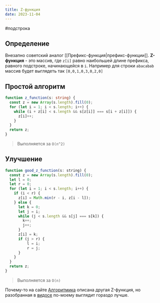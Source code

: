 ```yaml
---
title: Z-функция
date: 2023-11-04
---
```

#подстрока 

## Определение
Внезапно советский аналог [[Префикс-функция|префикс-функции]]. **Z-функция** - это массив, где `z[i]` равно наибольшей длине префикса, равного подстроке, начинающейся в `i`. Например для строки `abacabab` массив будет выглядеть так `[0,0,1,0,3,0,2,0]`

## Простой алгоритм
```ts
function z_function(s: string) {  
  const z = new Array(s.length).fill(0);  
  for (let i = 1; i < s.length; i++) {  
    while (i + z[i] < s.length && s[z[i]] === s[i + z[i]]) {  
      z[i]++;  
    }  
  }  
  return z;  
}
```

> Выполняется за `O(n^2)`

## Улучшение
```js
function good_z_function(s: string) {  
  const z = new Array(s.length).fill(0);  
  let l = 0;  
  let r = 0;  
  for (let i = 1; i < s.length; i++) {  
    if (i < r) {  
      z[i] = Math.min(r - i, z[i - l]); 
    } else {  
      let k = 0;  
      let j = i;  
      while (j < s.length && s[j] === s[k]) {  
        k++;  
        j++;  
      }  
      z[i] = k;
      if (j > r) {
	      l = i;  
	      r = j; 
      }  
    }  
  }  
  return z;  
}
```

> Выполняется за `O(n)`

Почему-то на сайте [Алгоритмика](https://ru.algorithmica.org/cs/string-searching/z-function/) описана другая Z-функция, но разобранная в [видосе](https://www.youtube.com/watch?v=yxvCN2RGa4k) по-моему выглядит гораздо лучше.